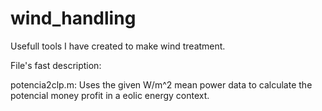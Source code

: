 # wind_handling
Usefull tools I have created to make wind treatment.

File's fast description:

potencia2clp.m: Uses the given W/m^2 mean power data to calculate the potencial money profit in a eolic energy context.


